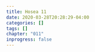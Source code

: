 ```yaml
---
title: Hosea 11
date: 2020-03-28T20:28:29-04:00
categories: []
tags: []
chapter: "011"
inprogress: false
---
```



